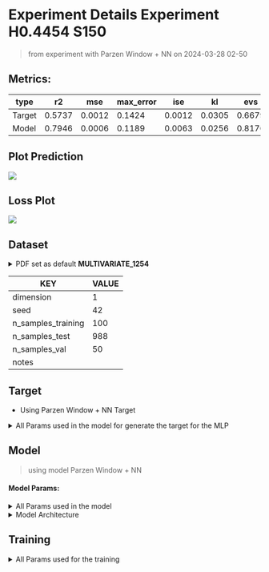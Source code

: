 # Experiment Details Experiment  H0.4454 S150
> from experiment with Parzen Window + NN
> on 2024-03-28 02-50
## Metrics:
                                                                   
| type   | r2     | mse    | max_error | ise    | kl     | evs    |
|--------|--------|--------|-----------|--------|--------|--------|
| Target | 0.5737 | 0.0012 | 0.1424    | 0.0012 | 0.0305 | 0.6679 |
| Model  | 0.7946 | 0.0006 | 0.1189    | 0.0063 | 0.0256 | 0.8176 |
                                                                   
## Plot Prediction

<img src="/Users/duccio/Documents/GitHub/Gaussian-Mixture-Neural-Network/script/utils/../../result/Parzen Window + NN/3e4668 Experiment  H0.4454 
S150/pdf_3e4668.png">

## Loss Plot

<img src="/Users/duccio/Documents/GitHub/Gaussian-Mixture-Neural-Network/script/utils/../../result/Parzen Window + NN/3e4668 Experiment  H0.4454 
S150/loss_3e4668.png">

## Dataset

<details><summary>PDF set as default <b>MULTIVARIATE_1254</b></summary>

#### Dimension 1
                                      
| type        | rate | weight |      |
|-------------|------|--------|------|
| exponential | 1    | 0.2    |      |
| logistic    | 4    | 0.8    | 0.25 |
| logistic    | 5.5  | 0.7    | 0.3  |
| exponential | -1   | 0.25   | -10  |
                                      
</details>
                              
| KEY                | VALUE |
|--------------------|-------|
| dimension          | 1     |
| seed               | 42    |
| n_samples_training | 100   |
| n_samples_test     | 988   |
| n_samples_val      | 50    |
| notes              |       |
                              
## Target
- Using Parzen Window + NN Target
<details><summary>All Params used in the model for generate the target for the MLP </summary>

                
| KEY | VALUE  |
|-----|--------|
| h   | 0.4454 |
                
</details>

## Model
> using model Parzen Window + NN
#### Model Params:
<details><summary>All Params used in the model </summary>

                                                                
| KEY             | VALUE                                      |
|-----------------|--------------------------------------------|
| dropout         | 0.0                                        |
| hidden_layer    | [(16, ReLU()), (56, Tanh()), (36, ReLU())] |
| last_activation | lambda                                     |
                                                                
</details>

<details><summary>Model Architecture </summary>

LitModularNN(
  (neural_netowrk_modular): NeuralNetworkModular(
    (dropout): Dropout(p=0.0, inplace=False)
    (output_layer): Linear(in_features=36, out_features=1, bias=True)
    (last_activation): AdaptiveSigmoid(
      (sigmoid): Sigmoid()
    )
    (layers): ModuleList(
      (0): Linear(in_features=1, out_features=16, bias=True)
      (1): Linear(in_features=16, out_features=56, bias=True)
      (2): Linear(in_features=56, out_features=36, bias=True)
      (3): AdaptiveSigmoid(
        (sigmoid): Sigmoid()
      )
    )
    (activation): ModuleList(
      (0): ReLU()
      (1): Tanh()
      (2): ReLU()
    )
  )
)
</details>

## Training
<details><summary>All Params used for the training </summary>

                              
| KEY           | VALUE      |
|---------------|------------|
| epochs        | 720        |
| batch_size    | 4          |
| loss_type     | huber_loss |
| optimizer     | RMSprop    |
| learning_rate | 0.00412264 |
                              
</details>

